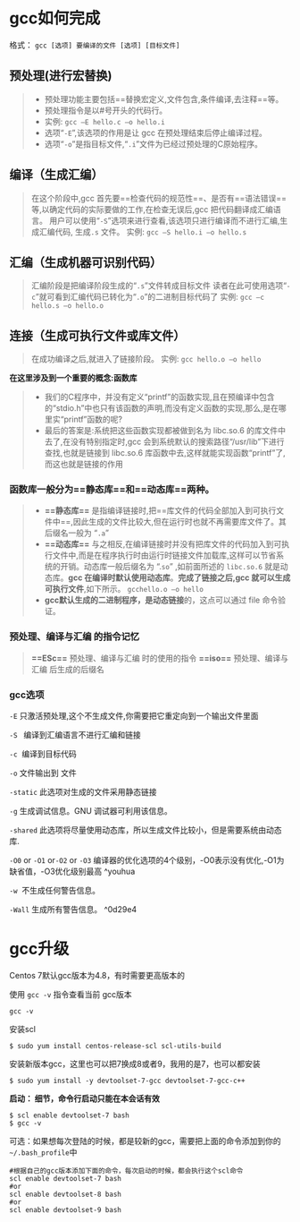 # gcc如何完成

格式： `gcc [选项] 要编译的文件 [选项] [目标文件]`

## 预处理(进行宏替换)
>* 预处理功能主要包括==替换宏定义,文件包含,条件编译,去注释==等。
>* 预处理指令是以#号开头的代码行。
>* 实例: `gcc –E hello.c –o hello.i`
>* 选项“`-E`”,该选项的作用是让 gcc 在预处理结束后停止编译过程。
>* 选项“`-o`”是指目标文件,“`.i`”文件为已经过预处理的C原始程序。

## 编译（生成汇编）

>在这个阶段中,gcc 首先要==检查代码的规范性==、是否有==语法错误==等,以确定代码的实际要做的工作,在检查无误后,gcc 把代码翻译成汇编语言。
>用户可以使用“`-S`”选项来进行查看,该选项只进行编译而不进行汇编,生成汇编代码, 生成`.s` 文件。
>实例: `gcc –S hello.i –o hello.s`


## 汇编（生成机器可识别代码）

>汇编阶段是把编译阶段生成的“`.s`”文件转成目标文件
>读者在此可使用选项“`-c`”就可看到汇编代码已转化为“`.o`”的二进制目标代码了
>实例: `gcc –c hello.s –o hello.o`

## 连接（生成可执行文件或库文件）

>在成功编译之后,就进入了链接阶段。
实例: `gcc hello.o –o hello`

**在这里涉及到一个重要的概念:函数库**
>* 我们的C程序中，并没有定义“printf”的函数实现,且在预编译中包含的“stdio.h”中也只有该函数的声明,而没有定义函数的实现,那么,是在哪里实“printf”函数的呢?
>* 最后的答案是:系统把这些函数实现都被做到名为 libc.so.6 的库文件中去了,在没有特别指定时,gcc 会到系统默认的搜索路径“/usr/lib”下进行查找,也就是链接到 libc.so.6 库函数中去,这样就能实现函数“printf”了,而这也就是链接的作用

### 函数库一般分为==静态库==和==动态库==两种。
>* **==静态库==** 是指编译链接时,把==库文件的代码全部加入到可执行文件中==,因此生成的文件比较大,但在运行时也就不再需要库文件了。其后缀名一般为 “`.a`” 
>* **==动态库==** 与之相反,在编译链接时并没有把库文件的代码加入到可执行文件中,而是在程序执行时由运行时链接文件加载库,这样可以节省系统的开销。动态库一般后缀名为 “.`so`” ,如前面所述的 `libc.so.6` 就是动态库。**gcc 在编译时默认使用动态库**。**完成了链接之后,gcc 就可以生成可执行文件**,如下所示。 `gcchello.o –o hello`
>* **gcc默认生成的二进制程序，是动态链接**的，这点可以通过 file 命令验证。

### 预处理、编译与汇编 的指令记忆
>  **==ESc==**  预处理、编译与汇编 时的使用的指令
> **==iso==**    预处理、编译与汇编 后生成的后缀名

### gcc选项

`-E` 只激活预处理,这个不生成文件,你需要把它重定向到一个输出文件里面

`-S ` 编译到汇编语言不进行汇编和链接

`-c`  编译到目标代码

`-o` 文件输出到 文件

`-static` 此选项对生成的文件采用静态链接

`-g` 生成调试信息。GNU 调试器可利用该信息。

`-shared` 此选项将尽量使用动态库，所以生成文件比较小，但是需要系统由动态库.

`-O0` or `-O1` or`-O2`  or `-O3`    编译器的优化选项的4个级别，-O0表示没有优化,-O1为缺省值，-O3优化级别最高 ^youhua

`-w`  不生成任何警告信息。

`-Wall` 生成所有警告信息。 ^0d29e4


# gcc升级
Centos 7默认gcc版本为4.8，有时需要更高版本的

使用 `gcc -v` 指令查看当前 gcc版本
```shell
gcc -v
```

安装scl
```shell
$ sudo yum install centos-release-scl scl-utils-build
```

安装新版本gcc，这里也可以把7换成8或者9，我用的是7，也可以都安装
```shell
$ sudo yum install -y devtoolset-7-gcc devtoolset-7-gcc-c++
```

**启动： 细节，命令行启动只能在本会话有效**
```shell
$ scl enable devtoolset-7 bash
$ gcc -v
```

可选：如果想每次登陆的时候，都是较新的gcc，需要把上面的命令添加到你的`~/.bash_profile`中
```shell
#根据自己的gcc版本添加下面的命令，每次启动的时候，都会执行这个scl命令
scl enable devtoolset-7 bash
#or
scl enable devtoolset-8 bash
#or
scl enable devtoolset-9 bash
```


